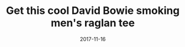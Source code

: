 ﻿---
campaign-uuid: c-0a5a5168-23ab-4ecd-a4e5-4f52292d04c4
type: Product
category: Music
date: 2017-11-16
end-date: 2017-12-21
disable-form: false
is_promoted: true
has_entry_page: false
extra-css: ""

logo-left-title: "NME Merch"
logo-left-href: "https://nmemerch.com/collections/david-bowie/products/david-bowie-smoking-mens-raglan-tee?variant=40429768773"
logo-left-image: "nmemerch-logo.jpg"

banner-img: "nmemerch-main_image.jpg"
hero-header: "NME_Merch_competition"
competition-description: "We absolutely love this David Bowie raglan t-shirt, giving us cool festival vibes even though it's getting cold outside! Style it with a leather jacket for extra roughness."
hero-subheader: ""

title: "Get this cool David Bowie smoking men's raglan tee"
bg-image-hero: ""
bg-image-first: ""
bg-image-second: ""

section1-content: >
    <p>0</p>
    <p>0</p>
    <p>0</p>

section2-content: >
    <p>0</p>
    <p>0</p>
    <p>0</p>

entry-title: 
terms-confirmation: >
    
entry-content: >
    <p>0</p>
    <p>0</p>

---